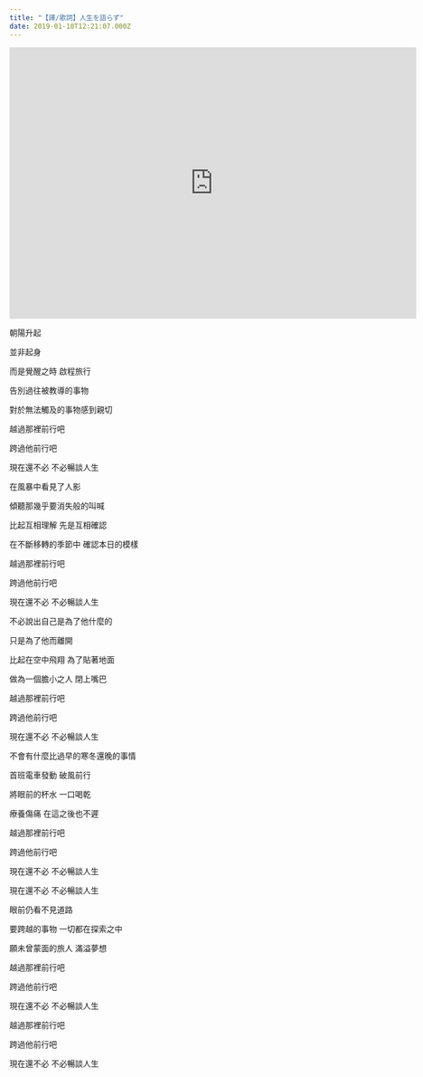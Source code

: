 ```yaml
---
title: "【譯/歌詞】人生を語らず"
date: 2019-01-10T12:21:07.000Z
---
```


<iframe width="720" height="480" src="https://www.youtube.com/embed/zJIdBFIBePM" frameborder="0" allow="accelerometer; autoplay; clipboard-write; encrypted-media; gyroscope; picture-in-picture" allowfullscreen></iframe>

朝陽升起

並非起身

而是覺醒之時 啟程旅行

告別過往被教導的事物

對於無法觸及的事物感到親切

越過那裡前行吧

跨過他前行吧

現在還不必 不必暢談人生

在風暴中看見了人影

傾聽那幾乎要消失般的叫喊

比起互相理解 先是互相確認

在不斷移轉的季節中 確認本日的模樣

越過那裡前行吧

跨過他前行吧

現在還不必 不必暢談人生

不必說出自己是為了他什麼的

只是為了他而離開

比起在空中飛翔 為了貼著地面

做為一個膽小之人 閉上嘴巴

越過那裡前行吧

跨過他前行吧

現在還不必 不必暢談人生

不會有什麼比過早的寒冬還晚的事情

首班電車發動 破風前行

將眼前的杯水 一口喝乾

療養傷痛 在這之後也不遲

越過那裡前行吧

跨過他前行吧

現在還不必 不必暢談人生

現在還不必 不必暢談人生

眼前仍看不見道路

要跨越的事物 一切都在探索之中

願未曾蒙面的旅人 滿溢夢想

越過那裡前行吧

跨過他前行吧

現在還不必 不必暢談人生

越過那裡前行吧

跨過他前行吧

現在還不必 不必暢談人生
